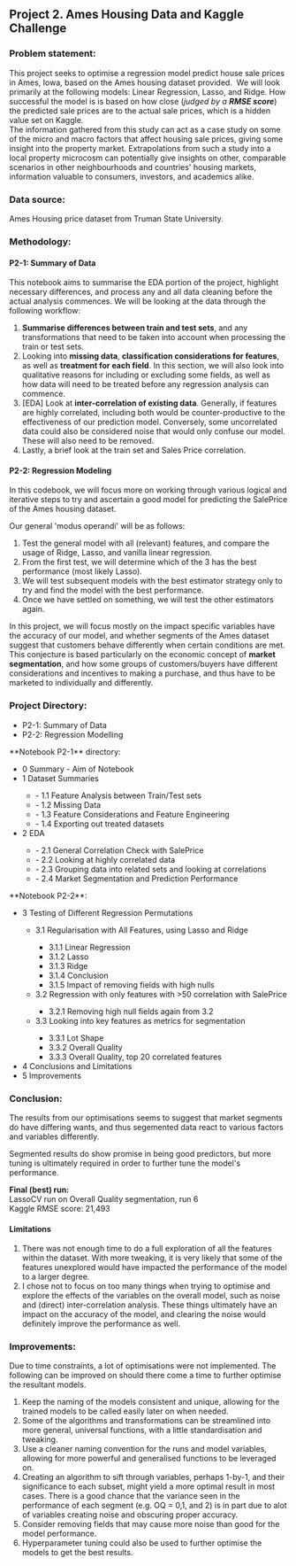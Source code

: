 ## Project 2. Ames Housing Data and Kaggle Challenge

### Problem statement:
This project seeks to optimise a regression model predict house sale prices in Ames, Iowa, based on the Ames housing dataset provided.
​
We will look primarily at the following models: Linear Regression, Lasso, and Ridge. How successful the model is is based on how close (_judged by a **RMSE score**_) the predicted sale prices are to the actual sale prices, which is a hidden value set on Kaggle.  
​
The information gathered from this study can act as a case study on some of the micro and macro factors that affect housing sale prices, giving some insight into the property market. Extrapolations from such a study into a local property microcosm can potentially give insights on other, comparable scenarios in other neighbourhoods and countries' housing markets, information valuable to consumers, investors, and academics alike.
​
### Data source:
Ames Housing price dataset from Truman State University.

### Methodology:
#### P2-1: Summary of Data
This notebook aims to summarise the EDA portion of the project, highlight necessary differences, and process any and all data cleaning before the actual analysis commences. We will be looking at the data through the following workflow:

1. **Summarise differences between train and test sets**, and any transformations that need to be taken into account when processing the train or test sets.
2. Looking into **missing data**, **classification considerations for features**, as well as **treatment for each field**. In this section, we will also look into qualitative reasons for including or excluding some fields, as well as how data will need to be treated before any regression analysis can commence.
3. [EDA] Look at **inter-correlation of existing data**. Generally, if features are highly correlated, including both would be counter-productive to the effectiveness of our prediction model. Conversely, some uncorrelated data could also be considered noise that would only confuse our model. These will also need to be removed.
4. Lastly, a brief look at the train set and Sales Price correlation.

#### P2-2: Regression Modeling
In this codebook, we will focus more on working through various logical and iterative steps to try and ascertain a good model for predicting the SalePrice of the Ames housing dataset.

Our general 'modus operandi' will be as follows:
1. Test the general model with all (relevant) features, and compare the usage of Ridge, Lasso, and vanilla linear regression.
2. From the first test, we will determine which of the 3 has the best performance (most likely Lasso).
3. We will test subsequent models with the best estimator strategy only to try and find the model with the best performance.
4. Once we have settled on something, we will test the other estimators again.

In this project, we will focus mostly on the impact specific variables have the accuracy of our model, and whether segments of the Ames dataset suggest that customers behave differently when certain conditions are met. This conjecture is based particularly on the economic concept of **market segmentation**, and how some groups of customers/buyers have different considerations and incentives to making a purchase, and thus have to be marketed to individually and differently.

### Project Directory:
<ul>
<li>P2-1: Summary of Data</li>
<li>P2-2: Regression Modelling</li>
</ul>
​
**Notebook P2-1** directory:
<ul>  
  <li>0 Summary - Aim of Notebook</li>
  <li>1 Dataset Summaries</li>
        <ul>
        <li>- 1.1 Feature Analysis between Train/Test sets</li>
        <li>- 1.2 Missing Data</li>
        <li>- 1.3 Feature Considerations and Feature Engineering</li>
        <li>- 1.4 Exporting out treated datasets</li>
        </ul>
  <li>2 EDA</li>
        <ul>
        <li>- 2.1 General Correlation Check with SalePrice</li>
        <li>- 2.2 Looking at highly correlated data</li>
        <li>- 2.3 Grouping data into related sets and looking at correlations</li>
        <li>- 2.4 Market Segmentation and Prediction Performance</li>
        </ul>
</ul>
​
**Notebook P2-2**:
<ul>
<li>3 Testing of Different Regression Permutations</li>
    <ul>
    <li>3.1 Regularisation with All Features, using Lasso and Ridge</li>
        <ul>
            <li>3.1.1 Linear Regression</li>
            <li>3.1.2 Lasso</li>
            <li>3.1.3 Ridge</li>
            <li>3.1.4 Conclusion</li>
            <li>3.1.5 Impact of removing fields with high nulls</li>
        </ul>
        <li>3.2 Regression with only features with >50 correlation with SalePrice</li>
        <ul>
            <li>3.2.1 Removing high null fields again from 3.2</li>
        </ul>
        <li>3.3 Looking into key features as metrics for segmentation</li>
        <ul>
            <li>3.3.1 Lot Shape</li>
            <li>3.3.2 Overall Quality</li>
            <li>3.3.3 Overall Quality, top 20 correlated features</li>
        </ul>
    </ul>
<li>4 Conclusions and Limitations</li>
<li>5 Improvements</li>
</ul>


### Conclusion:
The results from our optimisations seems to suggest that market segments do have differing wants, and thus segemented data react to various factors and variables differently. 

Segmented results do show promise in being good predictors, but more tuning is ultimately required in order to further tune the model's performance.

**Final (best) run:**  
LassoCV run on Overall Quality segmentation, run 6  
Kaggle RMSE score: 21,493


#### Limitations  
1. There was not enough time to do a full exploration of all the features within the dataset. With more tweaking, it is very likely that some of the features unexplored would have impacted the performance of the model to a larger degree.
2. I chose not to focus on too many things when trying to optimise and explore the effects of the variables on the overall model, such as noise and (direct) inter-correlation analysis. These things ultimately have an impact on the accuracy of the model, and clearing the noise would definitely improve the performance as well.

### Improvements:
Due to time constraints, a lot of optimisations were not implemented. The following can be improved on should there come a time to further optimise the resultant models.

1. Keep the naming of the models consistent and unique, allowing for the trained models to be called easily later on when needed.
2. Some of the algorithms and transformations can be streamlined into more general, universal functions, with a little standardisation and tweaking.
3. Use a cleaner naming convention for the runs and model variables, allowing for more powerful and generalised functions to be leveraged on.
4. Creating an algorithm to sift through variables, perhaps 1-by-1, and their significance to each subset, might yield a more optimal result in most cases. There is a good chance that the variance seen in the performance of each segment (e.g. OQ = 0,1, and 2) is in part due to alot of variables creating noise and obscuring proper accuracy.
5. Consider removing fields that may cause more noise than good for the model performance.
6. Hyperparameter tuning could also be used to further optimise the models to get the best results.
